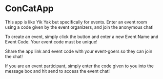 # ConCatApp

This app is like Yik Yak but specifically for events. Enter an event room using a code given by the event organizers, and join the anonymous chat!

To create an event, simply click the button and enter a new Event Name and Event Code. Your event code must be unique!

Share the app link and event code with your event-goers so they can join the chat!

If you are an event participant, simply enter the code given to you into the message box and hit send to access the event chat!
